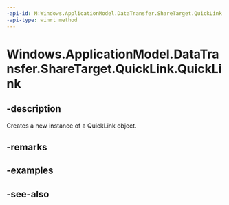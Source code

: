 ----api-id: M:Windows.ApplicationModel.DataTransfer.ShareTarget.QuickLink.#ctor
-api-type: winrt method
---<!-- Method syntaxpublic QuickLink()--># Windows.ApplicationModel.DataTransfer.ShareTarget.QuickLink.QuickLink## -descriptionCreates a new instance of a QuickLink object.## -remarks## -examples## -see-also